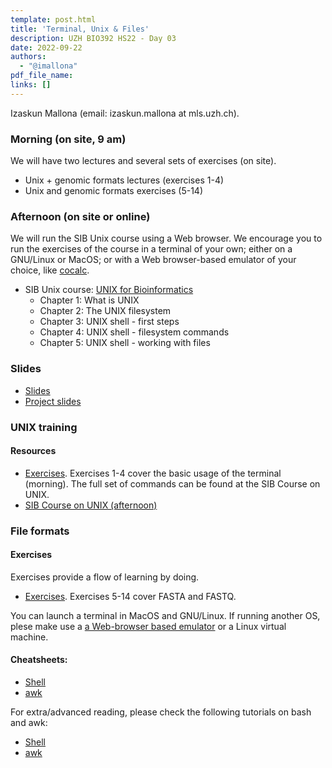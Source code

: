```yaml
---
template: post.html
title: 'Terminal, Unix & Files'
description: UZH BIO392 HS22 - Day 03
date: 2022-09-22
authors:
  - "@imallona"
pdf_file_name: 
links: []
---
```


Izaskun Mallona (email: izaskun.mallona at mls.uzh.ch).

### Morning (on site, 9 am)

We will have two lectures and several sets of exercises (on site).

* Unix + genomic formats lectures (exercises 1-4)
* Unix and genomic formats exercises (5-14)

### Afternoon (on site or online)

We will run the SIB Unix course using a Web browser. We encourage you to run the exercises of the course in a terminal of your own; either on a GNU/Linux or MacOS; or with a Web browser-based emulator of your choice, like [cocalc](https://cocalc.com/app?anonymous=terminal).<!--more-->

* SIB Unix course: [UNIX for Bioinformatics](https://edu.sib.swiss/pluginfile.php/2878/mod_resource/content/4/couselab-html/content.html)
   - Chapter 1: What is UNIX
   - Chapter 2: The UNIX filesystem
   - Chapter 3: UNIX shell - first steps
   - Chapter 4: UNIX shell - filesystem commands
   - Chapter 5: UNIX shell - working with files

### Slides

* [Slides](https://github.com/compbiozurich/UZH-BIO392/blob/imallona/course-material/2022/imallona/genomic_file_formats.pdf)
* [Project slides](https://github.com/compbiozurich/UZH-BIO392/blob/imallona/course-material/2022/imallona/bio392_project.pdf)

### UNIX training

#### Resources

* [Exercises](https://github.com/compbiozurich/UZH-BIO392/blob/master/course-material/2022/imallona/exercises.md). Exercises 1-4 cover the basic usage of the terminal (morning). The full set of commands can be found at the SIB Course on UNIX.
* [SIB Course on UNIX (afternoon)](https://edu.sib.swiss/pluginfile.php/2878/mod_resource/content/4/couselab-html/content.html)

### File formats

#### Exercises

Exercises provide a flow of learning by doing.

* [Exercises](https://github.com/compbiozurich/UZH-BIO392/blob/imallona/course-material/2022/imallona/exercises.md). Exercises 5-14 cover FASTA and FASTQ.

You can launch a terminal in MacOS and GNU/Linux. If running another OS, plese make use a [a Web-browser based emulator](https://cocalc.com/app?anonymous=terminal) or a Linux virtual machine.

#### Cheatsheets:

* [Shell](https://files.fosswire.com/2007/08/fwunixref.pdf)
* [awk](https://gist.github.com/Rafe/3102414)

For extra/advanced reading, please check the following tutorials on bash and awk:

* [Shell](http://www.grymoire.com/Unix/Sh.html)
* [awk](http://www.grymoire.com/Unix/Awk.html)
